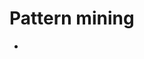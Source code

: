# Pattern mining

- [](https://towardsdatascience.com/5-data-mining-techniques-every-data-scientist-should-know-be06426a4ed9)
